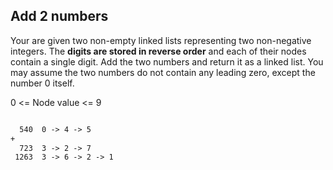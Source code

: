 ## Add 2 numbers

Your are given two non-empty linked lists representing two non-negative integers. The **digits are stored in reverse order** and each of their nodes contain a single digit. Add the two numbers and return it as a linked list.
You may assume the two numbers do not contain any leading zero, except the number 0 itself.

0 <= Node value <= 9

```txt

  540  0 -> 4 -> 5
+
  723  3 -> 2 -> 7
 1263  3 -> 6 -> 2 -> 1
```
